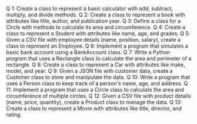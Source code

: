 Q 1: Create a class to represent a basic calculator with add, subtract, multiply, and divide methods.
Q 2: Create a class to represent a book with attributes like title, author, and publication year.
Q 3: Define a class for a Circle with methods to calculate its area and circumference.
Q 4: Create a class to represent a Student with attributes like name, age, and grades.
Q 5: Given a CSV file with employee details (name, position, salary), create a class to represent an Employee.
Q 6: Implement a program that simulates a basic bank account using a BankAccount class.
Q 7: Write a Python program that uses a Rectangle class to calculate the area and perimeter of a rectangle.
Q 8: Create a class to represent a Car with attributes like make, model, and year.
Q 9: Given a JSON file with customer data, create a Customer class to store and manipulate the data.
Q 10: Write a program that uses a Person class to keep track of a person's name, age, and address.
Q 11: Implement a program that uses a Circle class to calculate the area and circumference of multiple circles.
Q 12: Given a CSV file with product details (name, price, quantity), create a Product class to manage the data.
Q 13: Create a class to represent a Movie with attributes like title, director, and rating.